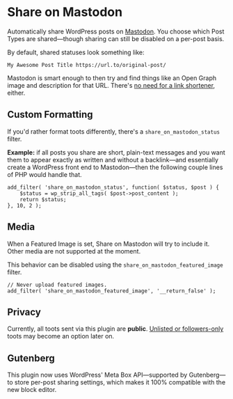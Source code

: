 # Share on Mastodon
Automatically share WordPress posts on [Mastodon](https://joinmastodon.org/). You choose which Post Types are shared—though sharing can still be disabled on a per-post basis.

By default, shared statuses look something like:
```
My Awesome Post Title https://url.to/original-post/
```

Mastodon is smart enough to then try and find things like an Open Graph image and description for that URL. There's [no need for a link shortener](https://docs.joinmastodon.org/api/guidelines/#other-links), either.

## Custom Formatting
If you'd rather format toots differently, there's a `share_on_mastodon_status` filter.

**Example:** if all posts you share are short, plain-text messages and you want them to appear exactly as written and without a backlink—and essentially create a WordPress front end to Mastodon—then the following couple lines of PHP would handle that.
```
add_filter( 'share_on_mastodon_status', function( $status, $post ) {
	$status = wp_strip_all_tags( $post->post_content );
	return $status;
}, 10, 2 );
```

## Media
When a Featured Image is set, Share on Mastodon will try to include it. Other media are not supported at the moment.

This behavior can be disabled using the `share_on_mastodon_featured_image` filter.
```
// Never upload featured images.
add_filter( 'share_on_mastodon_featured_image', '__return_false' );
```

## Privacy
Currently, all toots sent via this plugin are **public**. [Unlisted or followers-only](https://docs.joinmastodon.org/usage/privacy/#publishing-levels) toots may become an option later on.

## Gutenberg
This plugin now uses WordPress' Meta Box API—supported by Gutenberg—to store per-post sharing settings, which makes it 100% compatible with the new block editor.
